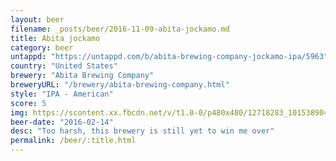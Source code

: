 ```yaml
---
layout: beer
filename: _posts/beer/2016-11-09-abita-jockamo.md
title: Abita jockamo
category: beer
untappd: "https://untappd.com/b/abita-brewing-company-jockamo-ipa/5963"
country: "United States"
brewery: "Abita Brewing Company"
breweryURL: "/brewery/abita-brewing-company.html"
style: "IPA - American"
score: 5
img: https://scontent.xx.fbcdn.net/v/t1.0-0/p480x480/12718283_10153890416898745_6096850790027178927_n.jpg?oh=376d991b1aa405305e1fc74f0ddb6ff6&oe=5A33D946
beer-date: "2016-02-14"
desc: "Too harsh, this brewery is still yet to win me over"
permalink: /beer/:title.html
---
```

